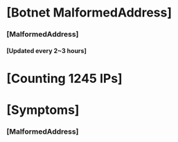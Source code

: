 # [Botnet MalformedAddress]
### [MalformedAddress]
#### [Updated every 2~3 hours]

# [Counting 1245 IPs]

# [Symptoms] 
###   [MalformedAddress]
